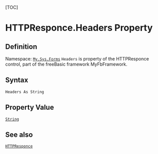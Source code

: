 [TOC]
# HTTPResponce.Headers Property

## Definition
Namespace: [`My.Sys.Forms`](My.Sys.Forms.md)
`Headers` is property of the HTTPResponce control, part of the freeBasic framework MyFbFramework.
## Syntax
```freeBasic
Headers As String
```
## Property Value
[`String`]("https://www.freebasic.net/wiki/KeyPgString")
## See also
[`HTTPResponce`](HTTPResponce.md)
